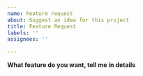 ```yaml
---
name: Feature request
about: Suggest an idea for this project
title: Feature Request
labels: ''
assignees: ''

---
```


**What feature do you want, tell me in details**
